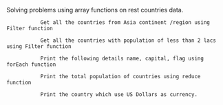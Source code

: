 Solving problems using array functions on rest countries data.

               Get all the countries from Asia continent /region using Filter function

               Get all the countries with population of less than 2 lacs using Filter function

               Print the following details name, capital, flag using forEach function

               Print the total population of countries using reduce function

               Print the country which use US Dollars as currency.
